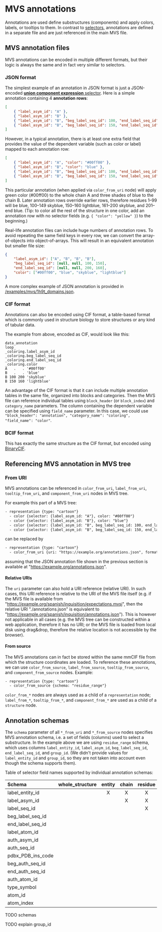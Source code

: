 # MVS annotations

Annotations are used define substructures (components) and apply colors, labels, or tooltips to them. In contrast to [selectors](./selectors.md), annotations are defined in a separate file and are just referenced in the main MVS file.


## MVS annotation files

MVS annotations can be encoded in multiple different formats, but their logic is always the same and in fact very similar to selectors.

### JSON format

The simplest example of an annotation in JSON format is just a JSON-encoded [**union component expression** selector](./selectors.md). Here is a simple annotation containing 4 **annotation rows**:

```json
[
    { "label_asym_id": "A" },
    { "label_asym_id": "B" },
    { "label_asym_id": "B", "beg_label_seq_id": 100, "end_label_seq_id": 200 },
    { "label_asym_id": "B", "beg_label_seq_id": 150, "end_label_seq_id": 160 },
]
```

However, in a typical annotation, there is at least one extra field that provides the value of the dependent variable (such as color or label) mapped to each annotation row:

```json
[
    { "label_asym_id": "A", "color": "#00ff00" },
    { "label_asym_id": "B", "color": "blue" },
    { "label_asym_id": "B", "beg_label_seq_id": 100, "end_label_seq_id": 200, "color": "skyblue" }
    { "label_asym_id": "B", "beg_label_seq_id": 150, "end_label_seq_id": 160, "color": "lightblue" }
]
```

This particular annotation (when applied via `color_from_uri` node) will apply green color (#00ff00) to the whole chain A and three shades of blue to the chain B. Later annotation rows override earlier rows, therefore residues 1–99 will be blue, 100–149 skyblue, 150–160 lightblue, 161–200 skyblue, and 201–end blue. (Tip: to color all the rest of the structure in one color, add an annotation row with no selector fields (e.g. `{ "color": "yellow" }`) to the beginning.)

Real-life annotation files can include huge numbers of annotation rows. To avoid repeating the same field keys in every row, we can convert the array-of-objects into object-of-arrays. This will result in an equivalent annotation but smaller file size:

```json
{
    "label_asym_id": ["A", "B", "B", "B"],
    "beg_label_seq_id": [null, null, 100, 150],
    "end_label_seq_id": [null, null, 200, 160],
    "color": ["#00ff00", "blue", "skyblue", "lightblue"]
}
```

A more complex example of JSON annotation is provided in [/examples/mvs/1h9t_domains.json](/examples/mvs/1h9t_domains.json).

### CIF format

Annotations can also be encoded using CIF format, a table-based format which is commonly used in structure biology to store structures or any kind of tabular data.

The example from above, encoded as CIF, would look like this:

```cif
data_annotation
loop_
_coloring.label_asym_id
_coloring.beg_label_seq_id
_coloring.end_label_seq_id
_coloring.color
A   .   . '#00ff00'
B   .   . 'blue'
B 100 200 'skyblue'
B 150 160 'lightblue'
```

An advantage of the CIF format is that it can include multiple annotation tables in the same file, organized into blocks and categories. Then the MVS file can reference individual tables using `block_header` (or `block_index`) and `category_name` parameters. The column containing the dependent variable can be specified using `field_name` parameter. In this case, we could use `"block_header": "annotation", "category_name": "coloring", "field_name": "color"`.

### BCIF format

This has exactly the same structure as the CIF format, but encoded using [BinaryCIF](https://github.com/molstar/BinaryCIF).


## Referencing MVS annotation in MVS tree

### From URI

MVS annotations can be referenced in `color_from_uri`, `label_from_uri`, `tooltip_from_uri`, and `component_from_uri` nodes in MVS tree.

For example this part of a MVS tree:

```txt
- representation {type: "cartoon"}
  - color {selector: {label_asym_id: "A"}, color: "#00ff00"}
  - color {selector: {label_asym_id: "B"}, color: "blue"}
  - color {selector: {label_asym_id: "B", beg_label_seq_id: 100, end_label_seq_id: 200}, color: "skyblue"}
  - color {selector: {label_asym_id: "B", beg_label_seq_id: 150, end_label_seq_id: 160}, color: "lightblue"}
```

can be replaced by

```txt
- representation {type: "cartoon"}
  - color_from_uri {uri: "https://example.org/annotations.json", format: "json", schema: "residue_range"}
```

assuming that the JSON annotation file shown in the previous section is available at "https://example.org/annotations.json". 

#### Relative URIs

The `uri` parameter can also hold a URI reference (relative URI). In such cases, this URI reference is relative to the URI of the MVS file itself (e.g. if the MVS file is available from "https://example.org/spanish/inquisition/expectations.mvsj", then the relative URI "./annotations.json" is equivalent to "https://example.org/spanish/inquisition/annotations.json"). This is however not applicable in all cases (e.g. the MVS tree can be constructed within a web application, therefore it has no URI; or the MVS file is loaded from local disk using drag&drop, therefore the relative location is not accessible by the browser).

#### From source

The MVS annotations can in fact be stored within the same mmCIF file from which the structure coordinates are loaded. To reference these annotations, we can use `color_from_source`, `label_from_source`, `tooltip_from_source`, and `component_from_source` nodes. Example:

```txt
- representation {type: "cartoon"}
  - color_from_source {schema: "residue_range"}
```

`color_from_*` nodes are always used as a child of a `representation` node; `label_from_*`, `tooltip_from_*`, and `component_from_*` are used as a child of a `structure` node.


## Annotation schemas

The `schema` parameter of all `*_from_uri` and `*_from_source` nodes specifies MVS annotation schema, i.e. a set of fields (columns) used to select a substructure. In the example above we are using `residue_range` schema, which uses columns `label_entity_id`, `label_asym_id`, `beg_label_seq_id`, `end_label_seq_id`, and `group_id`. (We didn't provide values for `label_entity_id` and `group_id`, so they are not taken into account even though the schema supports them).


Table of selector field names supported by individual annotation schemas:

|Schema|whole_structure|entity|chain|residue|residue_range|atom|auth_chain|auth_residue|auth_residue_range|auth_atom|all_atomic|
|:------------------|:-:|:-:|:-:|:-:|:-:|:-:|:-:|:-:|:-:|:-:|:-:|
| label_entity_id   |   | X | X | X | X | X |   |   |   |   | X |
| label_asym_id     |   |   | X | X | X | X |   |   |   |   | X |
| label_seq_id      |   |   |   | X |   | X |   |   |   |   | X |
| beg_label_seq_id  |   |   |   |   | X |   |   |   |   |   | X |
| end_label_seq_id  |   |   |   |   | X |   |   |   |   |   | X |
| label_atom_id     |   |   |   |   |   | X |   |   |   |   | X |
| auth_asym_id      |   |   |   |   |   |   | X | X | X | X | X |
| auth_seq_id       |   |   |   |   |   |   |   | X |   | X | X |
| pdbx_PDB_ins_code |   |   |   |   |   |   |   | X | X | X | X |
| beg_auth_seq_id   |   |   |   |   |   |   |   |   | X |   | X |
| end_auth_seq_id   |   |   |   |   |   |   |   |   | X |   | X |
| auth_atom_id      |   |   |   |   |   |   |   |   |   | X | X |
| type_symbol       |   |   |   |   |   | X |   |   |   | X | X |
| atom_id           |   |   |   |   |   | X |   |   |   | X | X |
| atom_index        |   |   |   |   |   | X |   |   |   | X | X |

TODO schemas

TODO explain group_id
